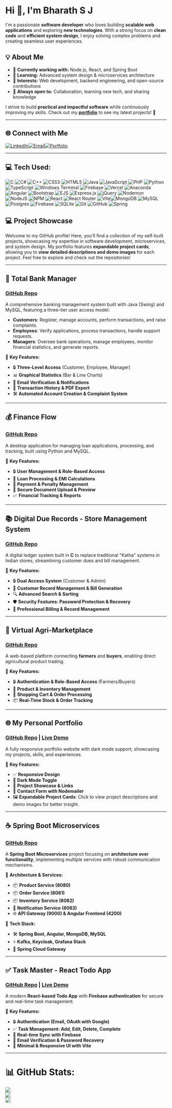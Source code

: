 # Hi 👋, I'm Bharath S J  

I'm a passionate **software developer** who loves building **scalable web applications** and exploring **new technologies**. With a strong focus on **clean code** and **efficient system design**, I enjoy solving complex problems and creating seamless user experiences.  

## 💡 About Me  
- 🔹 **Currently working with:** Node.js, React, and Spring Boot  
- 🔹 **Learning:** Advanced system design & microservices architecture  
- 🔹 **Interests:** Web development, backend engineering, and open-source contributions  
- 🔹 **Always open to:** Collaboration, learning new tech, and sharing knowledge  

I strive to build **practical and impactful software** while continuously improving my skills. Check out my **[portfolio](https://bharathsjweb.vercel.app/)** to see my latest projects! 🚀  

---

## 🌐 Connect with Me  
[![LinkedIn](https://img.shields.io/badge/LinkedIn-%230077B5.svg?logo=linkedin&logoColor=white)](https://linkedin.com/in/bharathsj)[![Email](https://img.shields.io/badge/Email-D14836?logo=gmail&logoColor=white)](mailto:contactwithbharath@gmail.com)[![Portfolio](https://img.shields.io/badge/Portfolio-%23000000.svg?logo=vercel&logoColor=white)](https://bharathsjweb.vercel.app/)  

---

## 💻 Tech Used:
![C](https://img.shields.io/badge/c-%2300599C.svg?style=plastic&logo=c&logoColor=white) ![C#](https://img.shields.io/badge/c%23-%23239120.svg?style=plastic&logo=csharp&logoColor=white) ![C++](https://img.shields.io/badge/c++-%2300599C.svg?style=plastic&logo=c%2B%2B&logoColor=white) ![CSS3](https://img.shields.io/badge/css3-%231572B6.svg?style=plastic&logo=css3&logoColor=white) ![HTML5](https://img.shields.io/badge/html5-%23E34F26.svg?style=plastic&logo=html5&logoColor=white) ![Java](https://img.shields.io/badge/java-%23ED8B00.svg?style=plastic&logo=openjdk&logoColor=white) ![JavaScript](https://img.shields.io/badge/javascript-%23323330.svg?style=plastic&logo=javascript&logoColor=%23F7DF1E) ![PHP](https://img.shields.io/badge/php-%23777BB4.svg?style=plastic&logo=php&logoColor=white) ![Python](https://img.shields.io/badge/python-3670A0?style=plastic&logo=python&logoColor=ffdd54) ![TypeScript](https://img.shields.io/badge/typescript-%23007ACC.svg?style=plastic&logo=typescript&logoColor=white) ![Windows Terminal](https://img.shields.io/badge/Windows%20Terminal-%234D4D4D.svg?style=plastic&logo=windows-terminal&logoColor=white) ![Firebase](https://img.shields.io/badge/firebase-%23039BE5.svg?style=plastic&logo=firebase) ![Vercel](https://img.shields.io/badge/vercel-%23000000.svg?style=plastic&logo=vercel&logoColor=white) ![Anaconda](https://img.shields.io/badge/Anaconda-%2344A833.svg?style=plastic&logo=anaconda&logoColor=white) ![Angular](https://img.shields.io/badge/angular-%23DD0031.svg?style=plastic&logo=angular&logoColor=white) ![Bootstrap](https://img.shields.io/badge/bootstrap-%238511FA.svg?style=plastic&logo=bootstrap&logoColor=white) ![EJS](https://img.shields.io/badge/ejs-%23B4CA65.svg?style=plastic&logo=ejs&logoColor=black) ![Express.js](https://img.shields.io/badge/express.js-%23404d59.svg?style=plastic&logo=express&logoColor=%2361DAFB) ![jQuery](https://img.shields.io/badge/jquery-%230769AD.svg?style=plastic&logo=jquery&logoColor=white) ![Nodemon](https://img.shields.io/badge/NODEMON-%23323330.svg?style=plastic&logo=nodemon&logoColor=%BBDEAD) ![NodeJS](https://img.shields.io/badge/node.js-6DA55F?style=plastic&logo=node.js&logoColor=white) ![NPM](https://img.shields.io/badge/NPM-%23CB3837.svg?style=plastic&logo=npm&logoColor=white) ![React](https://img.shields.io/badge/react-%2320232a.svg?style=plastic&logo=react&logoColor=%2361DAFB) ![React Router](https://img.shields.io/badge/React_Router-CA4245?style=plastic&logo=react-router&logoColor=white) ![Vite](https://img.shields.io/badge/vite-%23646CFF.svg?style=plastic&logo=vite&logoColor=white)![MongoDB](https://img.shields.io/badge/MongoDB-%234ea94b.svg?style=plastic&logo=mongodb&logoColor=white) ![MySQL](https://img.shields.io/badge/mysql-4479A1.svg?style=plastic&logo=mysql&logoColor=white) ![Postgres](https://img.shields.io/badge/postgres-%23316192.svg?style=plastic&logo=postgresql&logoColor=white) ![Firebase](https://img.shields.io/badge/firebase-a08021?style=plastic&logo=firebase&logoColor=ffcd34) ![SQLite](https://img.shields.io/badge/sqlite-%2307405e.svg?style=plastic&logo=sqlite&logoColor=white) ![Git](https://img.shields.io/badge/git-%23F05033.svg?style=plastic&logo=git&logoColor=white) ![GitHub](https://img.shields.io/badge/github-%23121011.svg?style=plastic&logo=github&logoColor=white) ![Spring](https://img.shields.io/badge/spring-%236DB33F.svg?style=flat&logo=spring&logoColor=white)

## 💻 Project Showcase

Welcome to my GitHub profile! Here, you'll find a collection of my self-built projects, showcasing my expertise in software development, microservices, and system design. My portfolio features **expandable project cards**, allowing you to **view detailed descriptions and demo images** for each project. Feel free to explore and check out the repositories!

---

## 🏦 Total Bank Manager
### [GitHub Repo](https://github.com/Bharath-S-J/Total-Bank-Manager)

A comprehensive banking management system built with Java (Swing) and MySQL, featuring a three-tier user access model:
- **Customers**: Register, manage accounts, perform transactions, and raise complaints.
- **Employees**: Verify applications, process transactions, handle support requests.
- **Managers**: Oversee bank operations, manage employees, monitor financial statistics, and generate reports.

🔹 **Key Features:**
- 🔒 **Three-Level Access** (Customer, Employee, Manager)
- 📊 **Graphical Statistics** (Bar & Line Charts)
- 📧 **Email Verification & Notifications**
- 📝 **Transaction History & PDF Export**
- 🛠 **Automated Account Creation & Complaint System**

---

## 💰 Finance Flow
### [GitHub Repo](https://github.com/Bharath-S-J/Finance-Flow)

A desktop application for managing loan applications, processing, and tracking, built using Python and MySQL.

🔹 **Key Features:**
- 🔒 **User Management & Role-Based Access**
- 🏦 **Loan Processing & EMI Calculations**
- 📝 **Payment & Penalty Management**
- 🎨 **Secure Document Upload & Preview**
- 📈 **Financial Tracking & Reports**

---

## 📚 Digital Due Records - Store Management System
### [GitHub Repo](https://github.com/Bharath-S-J/Digital-Due-Records)

A digital ledger system built in **C** to replace traditional "Katha" systems in Indian stores, streamlining customer dues and bill management.

🔹 **Key Features:**
- 🔒 **Dual Access System** (Customer & Admin)
- 📝 **Customer Record Management & Bill Generation**
- 🔍 **Advanced Search & Sorting**
- 🛡️ **Security Features: Password Protection & Recovery**
- 📝 **Professional Billing & Record Management**

---

## 🛒 Virtual Agri-Marketplace
### [GitHub Repo](https://github.com/Bharath-S-J/Virtual-Agri-Marketplace)

A web-based platform connecting **farmers** and **buyers**, enabling direct agricultural product trading.

🔹 **Key Features:**
- 🔒 **Authentication & Role-Based Access** (Farmers/Buyers)
- 🌾 **Product & Inventory Management**
- 🛒 **Shopping Cart & Order Processing**
- 📦 **Real-Time Stock & Order Tracking**

---

## 🌐 My Personal Portfolio
### [GitHub Repo](https://github.com/Bharath-S-J/Portfolio) | [Live Demo](https://bharathsjweb.vercel.app/)

A fully responsive portfolio website with dark mode support, showcasing my projects, skills, and experiences.

🔹 **Key Features:**
- ✅ **Responsive Design**
- 🌙 **Dark Mode Toggle**
- 🔗 **Project Showcase & Links**
- 📧 **Contact Form with Nodemailer**
- 🖼️ **Expandable Project Cards**: Click to view project descriptions and demo images for better insight.

---

## ☕ Spring Boot Microservices
### [GitHub Repo](https://github.com/Bharath-S-J/SpringBootMicroservices)

A **Spring Boot Microservices** project focusing on **architecture over functionality**, implementing multiple services with robust communication mechanisms.

🔹 **Architecture & Services:**
- 📦 **Product Service (8080)**
- 📦 **Order Service (8081)**
- 📦 **Inventory Service (8082)**
- 📢 **Notification Service (8083)**
- 🌐 **API Gateway (9000) & Angular Frontend (4200)**

🔹 **Tech Stack:**
- 🛠 **Spring Boot, Angular, MongoDB, MySQL**
- ⚡ **Kafka, Keycloak, Grafana Stack**
- 🌆 **Spring Cloud Gateway**

---

## ✅ Task Master - React Todo App
### [GitHub Repo](https://github.com/Bharath-S-J/Task-Master) | [Live Demo](https://task-master-jade-beta.vercel.app/)

A modern **React-based Todo App** with **Firebase authentication** for secure and real-time task management.

🔹 **Key Features:**
- 🔒 **Authentication (Email, OAuth with Google)**
- ✅ **Task Management: Add, Edit, Delete, Complete**
- 🔄 **Real-time Sync with Firebase**
- 📩 **Email Verification & Password Recovery**
- 🎨 **Minimal & Responsive UI with Vite**

---

# 📊 GitHub Stats:
![](https://github-readme-stats.vercel.app/api?username=Bharath-S-J&shadow_green&hide_border=true&include_all_commits=false&count_private=false)<br/>
![](https://github-readme-streak-stats.herokuapp.com/?user=Bharath-S-J&themeshadow_green&hide_border=true)<br/>
![](https://github-readme-stats.vercel.app/api/top-langs/?username=Bharath-S-J&tshadow_green&hide_border=true&include_all_commits=false&count_private=false&layout=compact)

